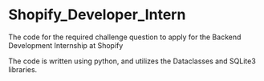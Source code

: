 # Shopify_Developer_Intern
The code for the required challenge question to apply for the Backend Development Internship at Shopify

The code is written using python, and utilizes the Dataclasses and SQLite3 libraries.
